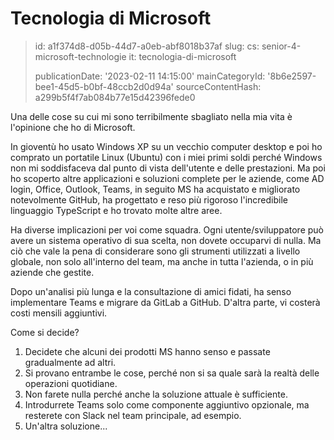 Tecnologia di Microsoft
=======================

> id: a1f374d8-d05b-44d7-a0eb-abf8018b37af
> slug:
> 	cs: senior-4-microsoft-technologie
> 	it: tecnologia-di-microsoft
> 
> publicationDate: '2023-02-11 14:15:00'
> mainCategoryId: '8b6e2597-bee1-45d5-b0bf-48ccb2d0d94a'
> sourceContentHash: a299b5f4f7ab084b77e15d42396fede0

Una delle cose su cui mi sono terribilmente sbagliato nella mia vita è l'opinione che ho di Microsoft.

In gioventù ho usato Windows XP su un vecchio computer desktop e poi ho comprato un portatile Linux (Ubuntu) con i miei primi soldi perché Windows non mi soddisfaceva dal punto di vista dell'utente e delle prestazioni. Ma poi ho scoperto altre applicazioni e soluzioni complete per le aziende, come AD login, Office, Outlook, Teams, in seguito MS ha acquistato e migliorato notevolmente GitHub, ha progettato e reso più rigoroso l'incredibile linguaggio TypeScript e ho trovato molte altre aree.

Ha diverse implicazioni per voi come squadra. Ogni utente/sviluppatore può avere un sistema operativo di sua scelta, non dovete occuparvi di nulla. Ma ciò che vale la pena di considerare sono gli strumenti utilizzati a livello globale, non solo all'interno del team, ma anche in tutta l'azienda, o in più aziende che gestite.

Dopo un'analisi più lunga e la consultazione di amici fidati, ha senso implementare Teams e migrare da GitLab a GitHub. D'altra parte, vi costerà costi mensili aggiuntivi.

Come si decide?

1. Decidete che alcuni dei prodotti MS hanno senso e passate gradualmente ad altri.
2. Si provano entrambe le cose, perché non si sa quale sarà la realtà delle operazioni quotidiane.
3. Non farete nulla perché anche la soluzione attuale è sufficiente.
4. Introdurrete Teams solo come componente aggiuntivo opzionale, ma resterete con Slack nel team principale, ad esempio.
5. Un'altra soluzione...
